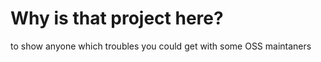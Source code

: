

# Why is that project here?

to show anyone which troubles you could get with some OSS maintaners

